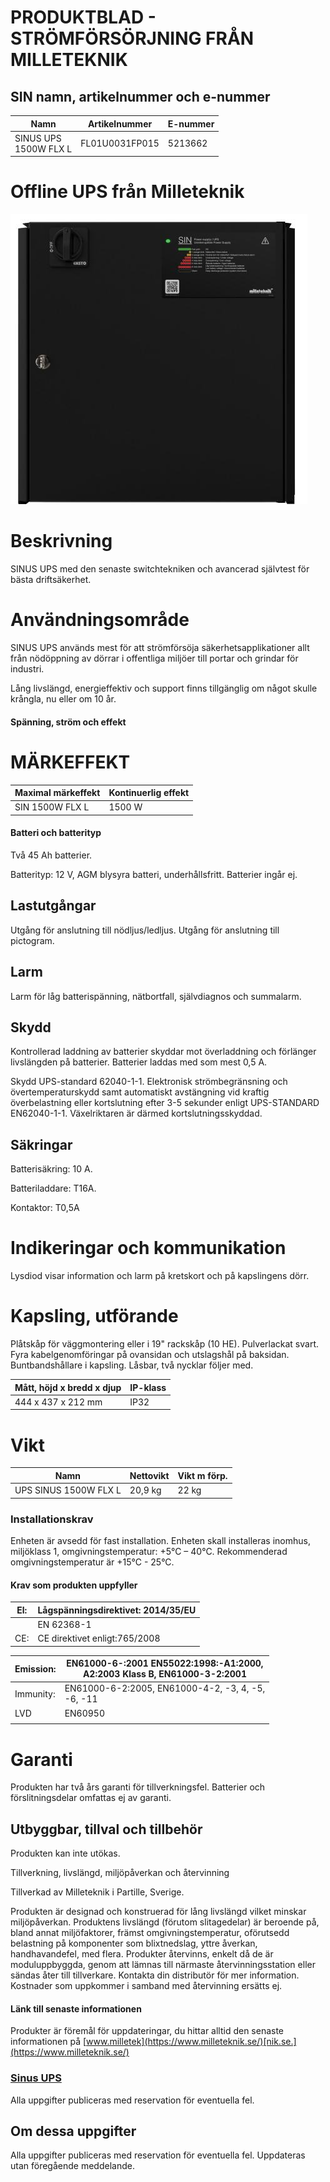# PRODUKTBLAD - STRÖMFÖRSÖRJNING FRÅN MILLETEKNIK

## SIN namn, artikelnummer och e-nummer

| Namn                     | Artikelnummer  | E-nummer |
|--------------------------|----------------|----------|
| SINUS UPS<br>1500W FLX L | FL01U0031FP015 | 5213662  |

# Offline UPS från Milleteknik

![](_page_0_Picture_6.jpeg)

# Beskrivning

SINUS UPS med den senaste switchtekniken och avancerad självtest för bästa driftsäkerhet.

# Användningsområde

SINUS UPS används mest för att strömförsöja säkerhetsapplikationer allt från nödöppning av dörrar i offentliga miljöer till portar och grindar för industri.

Lång livslängd, energieffektiv och support finns tillgänglig om något skulle krångla, nu eller om 10 år.

#### Spänning, ström och effekt

# MÄRKEFFEKT

| Maximal märkeffekt | Kontinuerlig effekt |
|--------------------|---------------------|
| SIN 1500W FLX L    | 1500 W              |

#### Batteri och batterityp

Två 45 Ah batterier.

Batterityp: 12 V, AGM blysyra batteri, underhållsfritt. Batterier ingår ej.

## Lastutgångar

Utgång för anslutning till nödljus/ledljus. Utgång för anslutning till pictogram.

## Larm

Larm för låg batterispänning, nätbortfall, självdiagnos och summalarm.

## Skydd

Kontrollerad laddning av batterier skyddar mot överladdning och förlänger livslängden på batterier. Batterier laddas med som mest 0,5 A.

Skydd UPS-standard 62040-1-1. Elektronisk strömbegränsning och övertemperaturskydd samt automatiskt avstängning vid kraftig överbelastning eller kortslutning efter 3-5 sekunder enligt UPS-STANDARD EN62040-1-1. Växelriktaren är därmed kortslutningsskyddad.

## Säkringar

Batterisäkring: 10 A.

Batteriladdare: T16A.

Kontaktor: T0,5A

# Indikeringar och kommunikation

Lysdiod visar information och larm på kretskort och på kapslingens dörr.

# Kapsling, utförande

Plåtskåp för väggmontering eller i 19" rackskåp (10 HE). Pulverlackat svart. Fyra kabelgenomföringar på ovansidan och utslagshål på baksidan. Buntbandshållare i kapsling. Låsbar, två nycklar följer med.

| Mått, höjd x bredd x djup | IP-klass |
|---------------------------|----------|
| 444 x 437 x 212 mm        | IP32     |

# Vikt

| Namn                  | Nettovikt | Vikt m förp. |
|-----------------------|-----------|--------------|
| UPS SINUS 1500W FLX L | 20,9 kg   | 22 kg        |

### Installationskrav

Enheten är avsedd för fast installation. Enheten skall installeras inomhus, miljöklass 1, omgivningstemperatur: +5°C – 40°C. Rekommenderad omgivningstemperatur är +15°C - 25°C.

#### Krav som produkten uppfyller

| El: | Lågspänningsdirektivet: 2014/35/EU |
|-----|------------------------------------|
|     | EN 62368-1                         |
| CE: | CE direktivet enligt:765/2008      |

| Emission: | EN61000-6-:2001 EN55022:1998:-A1:2000,<br>A2:2003 Klass B, EN61000-3-2:2001 |
|-----------|-----------------------------------------------------------------------------|
| Immunity: | EN61000-6-2:2005, EN61000-4-2, -3, 4, -5,<br>-6, -11                        |
| LVD       | EN60950                                                                     |
|           |                                                                             |

# Garanti

Produkten har två års garanti för tillverkningsfel. Batterier och förslitningsdelar omfattas ej av garanti.

## Utbyggbar, tillval och tillbehör

Produkten kan inte utökas.

Tillverkning, livslängd, miljöpåverkan och återvinning

Tillverkad av Milleteknik i Partille, Sverige.

Produkten är designad och konstruerad för lång livslängd vilket minskar miljöpåverkan. Produktens livslängd (förutom slitagedelar) är beroende på, bland annat miljöfaktorer, främst omgivningstemperatur, oförutsedd belastning på komponenter som blixtnedslag, yttre åverkan, handhavandefel, med flera. Produkter återvinns, enkelt då de är moduluppbyggda, genom att lämnas till närmaste återvinningsstation eller sändas åter till tillverkare. Kontakta din distributör för mer information. Kostnader som uppkommer i samband med återvinning ersätts ej.

#### Länk till senaste informationen

Produkter är föremål för uppdateringar, du hittar alltid den senaste informationen på [www.milletek](https://www.milleteknik.se/)[nik.se.](https://www.milleteknik.se/)

### [Sinus UPS](https://www.milleteknik.se/produkt-kategori/ups/)

Alla uppgifter publiceras med reservation för eventuella fel.

## Om dessa uppgifter

Alla uppgifter publiceras med reservation för eventuella fel. Uppdateras utan föregående meddelande.